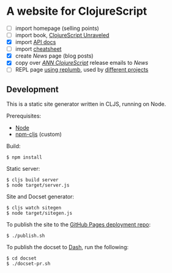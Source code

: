 # A website for ClojureScript

- [ ] import homepage (selling points)
- [ ] import book, [ClojureScript Unraveled](https://leanpub.com/clojurescript-unraveled)
- [x] import [API docs](https://github.com/cljs/api)
- [ ] import [cheatsheet](http://cljs.info/cheatsheet)
- [x] create _News_ page (blog posts)
- [x] copy over [_ANN ClojureScript_] release emails to _News_
- [ ] REPL page [using replumb](http://clojurescript.io/), used by [different projects](https://github.com/Lambda-X/replumb#community)

[_ANN ClojureScript_]:https://groups.google.com/forum/#!topicsearchin/clojurescript/%22the$20Clojure$20compiler$20that$20emits$20JavaScript$20source$20code%22

## Development

This is a static site generator written in CLJS, running on Node.

Prerequisites:

- [Node](https://nodejs.org/)
- [npm-cljs](https://github.com/shaunlebron/npm-cljs) (custom)

Build:

```
$ npm install
```

Static server:

```
$ cljs build server
$ node target/server.js
```

Site and Docset generator:

```
$ cljs watch sitegen
$ node target/sitegen.js
```

To publish the site to the [GitHub Pages deployment repo](https://github.com/cljs/cljs.github.io):

```
$ ./publish.sh
```

To publish the docset to [Dash], run the following:

```
$ cd docset
$ ./docset-pr.sh
```

[Dash]:https://kapeli.com/dash
